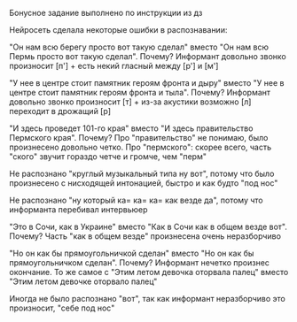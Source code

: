 Бонусное задание выполнено по инструкции из дз

Нейросеть сделала некоторые ошибки в распознавании:

"Он нам всю берегу просто вот такую сделал" вместо "Он нам всю Пермь просто вот такую сделал". Почему? Информант довольно звонко произносит [п'] + есть некий гласный между [р'] и [м'] 

"У нее в центре стоит памятник героям фронта и дыру" вместо "У нее в центре стоит памятник героям фронта и тыла". Почему? Информант довольно звонко произносит [т] + из-за акустики возможно [л] переходит в дрожащий [р] 

"И здесь проведет 101-го края" вместо "И здесь правительство Пермского края". Почему? Про "правительство" не понимаю, было произнесено довольно четко. Про "пермского": скорее всего, часть "ского" звучит гораздо четче и громче, чем "перм" 

Не распознано "круглый музыкальный типа ну вот", потому что было произнесено с нисходящей интонацией, быстро и как будто "под нос" 

Не распознано "ну который ка= ка= ка= как везде да", потому что информанта перебивал интервьюер 

"Это в Сочи, как в Украине" вместо "Как в Сочи как в общем везде вот". Почему? Часть "как в общем везде" произнесена очень неразборчиво 

"Но он как бы прямоугольничкой сделан" вместо "Но он как бы прямоугольничком сделан". Почему? Информант нечетко произнес окончание. То же самое с "Этим летом девочка оторвала палец" вместо "Этим летом девочке оторвало палец"

Иногда не было распознано "вот", так как информант неразборчиво это произносит, "себе под нос"
